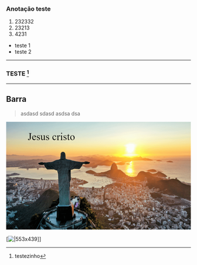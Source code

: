 ### Anotação teste

1. 232332
2. 23213
3. 4231
*  teste 1
* teste 2
--- 
### TESTE [^1]

----
###
## Barra
>asdasd
>sdasd
>asdsa
>dsa
>

[^1]: testezinho


![Nome que aprecerá a imagem|580x337](Assets/Attachments/Anotação-1738677140904.png)




[![|553x439](../Assets/Attachments/Anota%C3%A7%C3%A3o-1738678181804.png)]]




























































